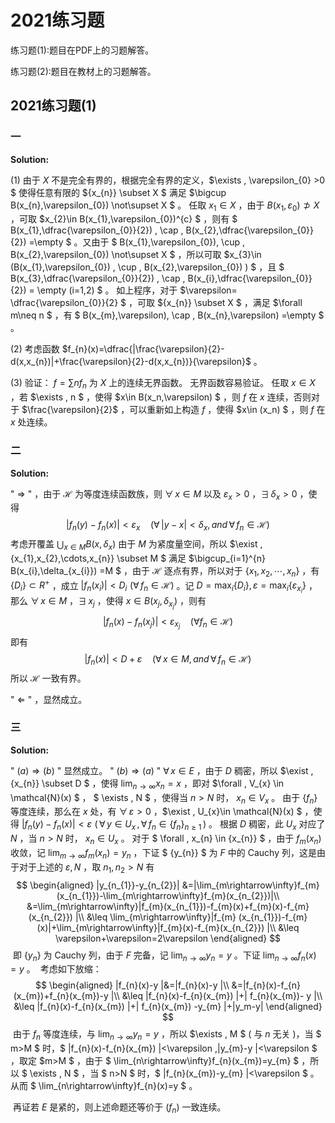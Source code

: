 # 2021练习题

练习题(1):题目在PDF上的习题解答。

练习题(2):题目在教材上的习题解答。

## 2021练习题(1)

### 一

**Solution:**

(1) 由于 $X$ 不是完全有界的，根据完全有界的定义，$\exists \, \varepsilon_{0} >0 $ 使得任意有限的 $\{x_{n}\} \subset X $ 满足 $\bigcup B(x_{n},\varepsilon_{0}) \not\supset X $ 。
	 任取 $x_{1}\in X$ ，由于 $B(x_{1},\varepsilon_{0})\not\supset X$ ，可取 $x_{2}\in B(x_{1},\varepsilon_{0})^{c} $ ，则有 $ B(x_{1},\dfrac{\varepsilon_{0}}{2}) \, \cap \, B(x_{2},\dfrac{\varepsilon_{0}}{2}) =\empty $ 。又由于 $ B(x_{1},\varepsilon_{0})\, \cup \, B(x_{2},\varepsilon_{0}) \not\supset X $ ，所以可取 $x_{3}\in (B(x_{1},\varepsilon_{0}) \, \cup \,  B(x_{2},\varepsilon_{0}) ) $ ，且 $ B(x_{3},\dfrac{\varepsilon_{0}}{2}) \, \cap \, B(x_{i},\dfrac{\varepsilon_{0}}{2}) = \empty (i=1,2) $ 。
	 如上程序，对于 $\varepsilon= \dfrac{\varepsilon_{0}}{2} $ ，可取 $\{x_{n}\} \subset X $ ，满足 $\forall m\neq n $ ，有 $ B(x_{m},\varepsilon)\, \cap \, B(x_{n},\varepsilon) =\empty $ 。

(2) 考虑函数 $f_{n}(x)=\dfrac{|\frac{\varepsilon}{2}-d(x,x_{n})|+\frac{\varepsilon}{2}-d(x,x_{n})}{\varepsilon}$ 。

(3) 验证： $f=\sum nf_{n}$ 为 $X$ 上的连续无界函数。
	 无界函数容易验证。
	 任取 $x\in X$ ，若 $\exists \, n $ ，使得 $x\in B(x_n,\varepsilon) $ ，则 $f$ 在 $x$ 连续，否则对于 $\frac{\varepsilon}{2}$ ，可以重新如上构造 $f$ ，使得 $x\in (x_n) $ ，则 $f$ 在 $x$ 处连续。

### 二

**Solution:**

" $\Rightarrow$ " ，由于 $\mathcal{H}$ 为等度连续函数族，则 $\forall \, x\in M$ 以及 $\varepsilon_{x}>0$ ，$\exists \, \delta_{x}>0$ ，使得
$$
|f_{n}(y)-f_{n}(x)|<\varepsilon_{x}\quad (\forall \, |y-x|<\delta_{x},and \, \forall \, f_{n}\in \mathcal{H} )
$$
考虑开覆盖 $\bigcup_{x\in M} B(x,\delta_{x})$ 由于 $M$ 为紧度量空间，所以 $\exist \, \{x_{1},x_{2},\cdots,x_{n}\} \subset M $ 满足 $\bigcup_{i=1}^{n} B(x_{i},\delta_{x_{i}}) =M $ ，由于 $\mathcal{H}$ 逐点有界，所以对于 $\{x_{1},x_{2},\cdots,x_{n}\}$ ，有 $\{D_{i}\}\subset R^{+}$ ，成立 $|f_{n}(x_{i})|<D_{i}\,\,(\forall \, f_{n}\in \mathcal{H})$ 。记 $D=\max_{i}\{D_{i}\},\varepsilon=\max_{i}\{\varepsilon_{x_{i}}\}$ ，那么 $\forall \, x\in M$ ，$\exists \, x_j$ ，使得 $x\in B(x_j,\delta_{x_j})$ ，则有
$$
|f_{n}(x)-f_{n}(x_{j})|<\varepsilon_{x_j}\quad(\forall f_{n}\in \mathcal{H})
$$
即有
$$
|f_{n}(x)| < D+\varepsilon \quad (\forall \, x\in M,and \, \forall \, f_{n}\in \mathcal{H} )
$$
所以 $\mathcal{H}$ 一致有界。

" $\Leftarrow$ " ，显然成立。

### 三

**Solution:**

" $(a)\Rightarrow (b)$ " 显然成立。
" $(b)\Rightarrow (a)$ " $\forall \, x\in E$ ，由于 $D$ 稠密，所以 $\exist \, \{x_{n}\} \subset D $ ，使得 $\lim_{n\rightarrow\infty}x_{n}=x$ ，即对 $\forall \, V_{x} \in \mathcal{N}(x) $ ， $ \exists \, N $ ，使得当 $n>N$ 时， $x_{n}\in V_{x}$ 。
	 由于 $\{f_{n}\}$ 等度连续，那么在 $x$ 处，有 $\forall \, \varepsilon>0$ ，$\exist \, U_{x}\in \mathcal{N}(x) $ ，使得 $|f_{n}(y)-f_{n}(x) |<\varepsilon \,\,(\,\forall \, y \in U_{x}\, ,\,\forall \, f_{n}\in \{f_{n}\}_{n\geq1} \,)$ 。
	 根据 $D$ 稠密，此 $U_{x}$ 对应了 $N$ ，当 $n>N$ 时， $x_{n}\in U_{x}$ 。
	 对于 $ \forall \, x_{n} \in \{x_{n}\} $ ，由于 $f_{m}(x_{n})$ 收敛，记 $\lim_{m\rightarrow\infty}f_{m}(x_{n})=y_{n}$ ，下证 $ \{y_{n}\} $ 为 $F$ 中的 Cauchy 列，这是由于对于上述的 $\varepsilon ,N$ ，取 $n_{1},n_{2}>N$ 有
$$
\begin{aligned}
|y_{n_{1}}-y_{n_{2}}|
&=|\lim_{m\rightarrow\infty}f_{m}(x_{n_{1}})-\lim_{m\rightarrow\infty}f_{m}(x_{n_{2}})|\\
&=\lim_{m\rightarrow\infty}|f_{m}(x_{n_{1}})-f_{m}(x)+f_{m}(x)-f_{m}(x_{n_{2}}) |\\
&\leq \lim_{m\rightarrow\infty}|f_{m} (x_{n_{1}})-f_{m}(x)|+\lim_{m\rightarrow\infty}|f_{m}(x)-f_{m}(x_{n_{2}}) |\\
&\leq \varepsilon+\varepsilon=2\varepsilon
\end{aligned}
$$
​	 即 $\{y_{n}\}$ 为 Cauchy 列，由于 $F$ 完备，记 $\lim_{n\rightarrow\infty}y_{n}=y$ 。下证 $\lim_{n\rightarrow\infty}f_{n}(x)=y$ 。
​	 考虑如下放缩：
$$
\begin{aligned}
|f_{n}(x)-y |&=|f_{n}(x)-y |\\
&=|f_{n}(x)-f_{n}(x_{m})+f_{n}(x_{m})-y |\\
&\leq |f_{n}(x)-f_{n}(x_{m}) |+| f_{n}(x_{m})- y |\\
&\leq |f_{n}(x)-f_{n}(x_{m}) |+| f_{n}(x_{m}) -y_{m} |+|y_m-y|
\end{aligned}
$$
​	 由于 $f_{n}$ 等度连续，与 $\lim_{n\rightarrow\infty}y_{n}=y$ ，所以 $\exists \, M $ ( 与 $n$ 无关 )，当 $ m>M $ 时，$ |f_{n}(x)-f_{n}(x_{m}) |<\varepsilon ,|y_{m}-y |<\varepsilon $ ，取定 $m>M $ ，由于 $ \lim_{n\rightarrow\infty}f_{n}(x_{m})=y_{m} $ ，所以 $ \exists \, N $ ，当 $ n>N $ 时，$ |f_{n}(x_{m})-y_{m} |<\varepsilon $ 。
​	 从而 $ \lim_{n\rightarrow\infty}f_{n}(x)=y $ 。

​	 再证若 $E$ 是紧的，则上述命题还等价于 $(f_{n})$ 一致连续。



